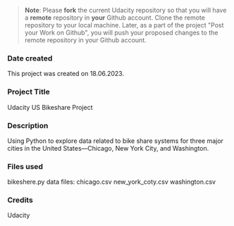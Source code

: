 >**Note**: Please **fork** the current Udacity repository so that you will have a **remote** repository in **your** Github account. Clone the remote repository to your local machine. Later, as a part of the project "Post your Work on Github", you will push your proposed changes to the remote repository in your Github account.

### Date created
This project was created on 18.06.2023.

### Project Title
Udacity US Bikeshare Project

### Description
Using Python to explore data related to bike share systems for three major cities in the United States—Chicago, New York City, and Washington.

### Files used
bikeshere.py
data files:
    chicago.csv
    new_york_coty.csv
    washington.csv

### Credits
Udacity

